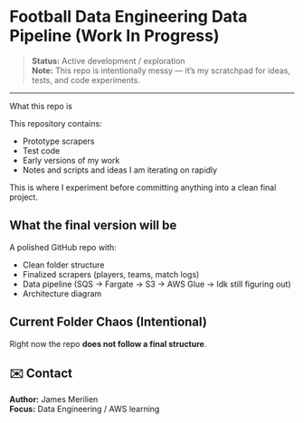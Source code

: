 #  Football Data Engineering Data Pipeline (Work In Progress)

> **Status:** Active development / exploration  
> **Note:** This repo is intentionally messy — it’s my scratchpad for ideas, tests, and code experiments.

---

What this repo is

This repository contains:

- Prototype scrapers
- Test code 
- Early versions of my work
- Notes and scripts and ideas I am iterating on rapidly

This is where I experiment before committing anything into a clean final project.

## What the final version will be

A polished GitHub repo with:

- Clean folder structure
- Finalized scrapers (players, teams, match logs)
- Data pipeline (SQS → Fargate → S3 -> AWS Glue -> Idk still figuring out)
- Architecture diagram

##  Current Folder Chaos (Intentional)

Right now the repo **does not follow a final structure**.

## ✉️ Contact

**Author:** James Merilien  
**Focus:** Data Engineering / AWS learning
